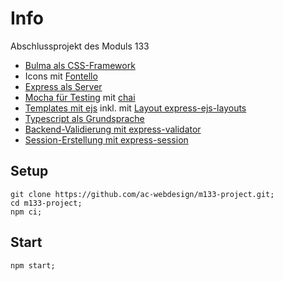 # Info

Abschlussprojekt des Moduls 133

- [Bulma als CSS-Framework](https://github.com/jgthms/bulma)
- Icons mit [Fontello](http://fontello.com/)
- [Express als Server](https://github.com/expressjs/express)
- [Mocha für Testing](https://github.com/mochajs/mocha) mit [chai](https://github.com/chaijs/chai)
- [Templates mit ejs](https://github.com/mde/ejs) inkl. mit [Layout express-ejs-layouts](https://github.com/Soarez/express-ejs-layouts#readme)
- [Typescript als Grundsprache](https://github.com/microsoft/TypeScript)
- [Backend-Validierung mit express-validator](https://github.com/express-validator/express-validator)
- [Session-Erstellung mit express-session](https://github.com/expressjs/session)

## Setup

    git clone https://github.com/ac-webdesign/m133-project.git;
    cd m133-project;
    npm ci;

## Start

    npm start;
